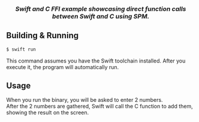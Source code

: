 
<div align="center">
  
### *Swift and C FFI example showcasing direct function calls between Swift and C using SPM.*

</div>

## Building & Running

```bash
$ swift run
```

This command assumes you have the Swift toolchain installed. After you execute it, the program will automatically run.

## Usage
When you run the binary, you will be asked to enter 2 numbers.  
After the 2 numbers are gathered, Swift will call the C function to add them, showing the result on the screen.


